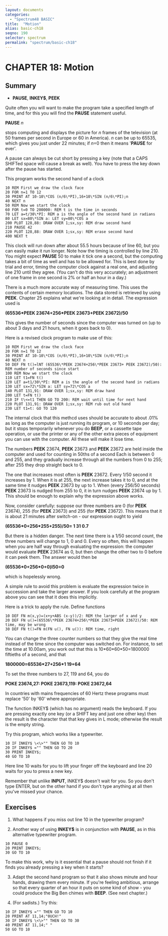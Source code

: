 ```yaml
---
layout: documents
categories: 
  - "Spectrum48 BASIC"
title:  "Motion"
alias: basic-ch18
seqno: 190
selector: spectrum
permalink: "spectrum/basic-ch18"
---
```


# CHAPTER 18: Motion

## Summary

- **PAUSE**, **INKEY$**, **PEEK**

Quite often you will want to make the program take a specified length of time, and for this you will find the **PAUSE** statement useful.

**PAUSE** *n*

stops computing and displays the picture for *n* frames of the television (at 50 frames per second in Europe or 60 in America). *n* can be up to 65535, which
gives you just under 22 minutes; if *n*=0 then it means '**PAUSE** for ever'.

A pause can always be cut short by pressing a key (note that a CAPS SHlFTed space will cause a break as well). You have to press the key down after the
pause has started.

This program works the second hand of a clock

```
10 REM First we draw the clock face
20 FOR n=1 TO 12
30 PRINT AT 10-10\*COS (n/6\*PI),16+10\*SIN (n/6\*PI);n
40 NEXT n
50 REM Now we start the clock
60 FOR t=0 TO 200000: REM t is the time in seconds
70 LET a=t/30\*PI: REM a is the angle of the second hand in radians
80 LET sx=80\*SIN a: LET sy=80\*COS a
200 PLOT 128,88: DRAW OVER 1;sx,sy: REM draw second hand
210 PAUSE 42
220 PLOT 128,88: DRAW OVER 1;sx,sy: REM erase second hand
400 NEXT t
```

This clock will run down after about 55.5 hours because of line 60, but you can easily make it run longer. Note how the timing is controlled by line 210. You
might expect **PAUSE** 50 to make it tick one a second, but the computing takes a bit of time as well and has to be allowed for. This is best done by trial and
error, timing the computer clock against a real one, and adjusting line 210 until they agree. (You can't do this very accurately; an adjustment of one frame
in one second is 2% or half an hour in a day.)

There is a much more accurate way of measuring time. This uses the contents of certain memory locations. The data stored is retrieved by using **PEEK**. Chapter 25 explains what we're looking at in detail. The expression used is

**(65536\*PEEK 23674+256\*PEEK 23673+PEEK 23672)/50**

This gives the number of seconds since the computer was turned on (up to about 3 days and 21 hours, when it goes back to 0).

Here is a revised clock program to make use of this:

```
10 REM First we draw the clock face
20 FOR n=1 TO 12
30 PRINT AT 10-10\*COS (n/6\*PI),16+10\*SIN (n/6\*PI);n
40 NEXT n
50 DEF FN t()=lNT (65536\*PEEK 23674+256\*PEEK 23673+ PEEK 23672)/50):
REM number of seconds since start
100 REM Now we start the clock
110 LET t1=FN t()
120 LET a=t1/30\*PI: REM a is the angle of the second hand in radians
130 LET sx=72\*SIN a: LET sy=72\*COS a
140 PLOT 131,91: DRAW OVER 1;sx,sy: REM draw hand
200 LET t=FN t()
210 IF t\<=t1 THEN GO TO 200: REM wait until time for next hand
220 PLOT 131,91: DRAW OVER 1;sx,sy: REM rub out old hand
230 LET t1=t: GO TO 120
```

The internal clock that this methcd uses should be accurate to about .01% as long as the computer is just running its program, or 10 seconds per day; but it
stops temporarily whenever you do **BEEP**, or a cassette tape operation, or use the printer or any of the other extra pieces of equipment you can use with the
computer. All these will make it lose time.

The numbers **PEEK** 23674, **PEEK** 23673 and **PEEK** 23672 are held inside the computer and used for counting in 50ths of a second Each is between 0 and 255, and they gradually increase through all the numbers from 0 to 255; after 255 they drop straight back to 0.

The one that increases most often is **PEEK** 23672. Every 1/50 second it increases by 1. When it is at 255, the next increase takes it to 0, and at the same time
it nudges **PEEK** 23673 by up to 1. When (every 256/50 seconds) **PEEK** 23673 is nudged from 255 to 0, it in turn nudges **PEEK** 23674 up by 1. This should be
enough to explain why the expression above works.

Now, consider carefully: suppose our three numbers are 0 (for **PEEK** 23674), 255 (for **PEEK** 23673) and 255 (for **PEEK** 23672). This means that it is about 21 minutes after switch-on - our expression ought to yield

**(65536\*0+256\*255+255)/50= 1 31 0.7**

But there is a hidden danger. The next time there is a 1/50 second count, the three numbers will change to 1, 0 and 0. Every so often, this will happen when
you are half way through evaluating the expression: the computer would evaluate **PEEK** 23674 as 0, but then change the other two to 0 before it can peek them. The answer would then be

**(65536\*0+256\*0+0)l50=0**

which is hopelessly wrong.

A simple rule to avoid this problem is evaluate the expression twice in succession and take the larger answer. If you look carefully at the program
above you can see that it does this implicitly.

Here is a trick to apply the rule. Define functions

```
10 DEF FN m(x,y)=(x+y+ABS (x-y))/2: REM the larger of x and y
20 DEF FN u()=(65536\*PEEK 23674+256\*PEEK 23673+PEEK 23672)/50: REM time, may be wrong
30 DEF FN t()=FN m(FN u(), FN u()): REM time, right
```

You can change the three counter numbers so that they give the real time instead of the time since the computer was switched on. For instance, to set the time at
10.00am, you work out that this is 10\*60\*60\*50=1800000 fiftieths of a second, and that

**1800000=65536\*27+256\*1 19+64**

To set the three numbers to 27, 119 and 64, you do

 **POKE 23674,27: POKE 23673,119: POKE 23672,64**

In countries with mains frequencies of 60 Hertz these programs must replace '50' by '60' where appropriate.

The function INKEY$ (which has no argument) reads the keyboard. If you are pressing exactly one key (or a SHIFT key and just one other key) then the result
is the character that that key gives in L mode; otherwise the result is the empty string.

Try this program, which works like a typewriter.

```
10 IF INKEY$ \<\>"" THEN GO TO 10
20 IF INKEY$ ="" THEN GO TO 20
30 PRINT INKEY$;
40 GO TO 10
```

Here line 10 waits for you to lift your finger off the keyboard and line 20 waits for you to press a new key.

Remember that unlike **INPUT**, INKEY$ doesn't wait for you. So you don't type ENTER, but on the other hand if you don't type anything at all then you've
missed your chance.

## Exercises

1. What happens if you miss out line 10 in the typewriter program?

2. Another way of using **INKEY$** is in conjunction with **PAUSE**, as in this alternative typewriter program.

```
10 PAUSE 0
20 PRINT INKEY$;
30 GO TO 10
```

To make this work, why is it essential that a pause should not finish if it finds you already pressing a key when it starts?

3. Adapt the second hand program so that it also shows minute and hour hands, drawing them every minute. If you're feeling ambitious, arrange so that every
quarter of an hour it puts on some kind of show - you could produce the Big Ben chimes with **BEEP**. (See next chapter.)

4. (For sadists.) Try this:

```
10 IF INKEY$ ="" THEN GO TO 10
20 PRINT AT 11,14;"0UCH!"
30 IF INKEY$ \<\>"" THEN GO TO 30
40 PRINT AT 11,14;" "
50 GO TO 10
```
